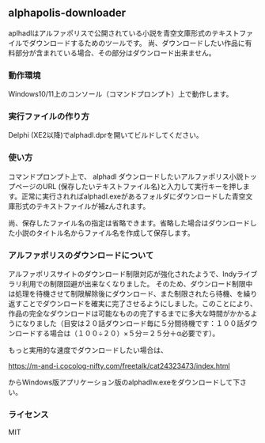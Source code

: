 ## alphapolis-downloader
aplhadlはアルファポリスで公開されている小説を青空文庫形式のテキストファイルでダウンロードするためのツールです。
尚、ダウンロードしたい作品に有料部分が含まれている場合、その部分はダウンロード出来ません。

### 動作環境
Windows10/11上のコンソール（コマンドプロンプト）上で動作します。

### 実行ファイルの作り方
Delphi (XE2以降)でalphadl.dprを開いてビルドしてください。

### 使い方
コマンドプロンプト上で、
alphadl ダウンロードしたいアルファポリス小説トップページのURL (保存したいテキストファイル名)と入力して実行キーを押します。正常に実行されればalphadl.exeがあるフォルダにダウンロードした青空文庫形式のテキストファイルが補zんされます。

尚、保存したファイル名の指定は省略できます。省略した場合はダウンロードした小説のタイトル名からファイル名を作成して保存します。

### アルファポリスのダウンロードについて
アルファポリスサイトのダウンロード制限対応が強化されたようで、Indyライブラリ利用での制限回避が出来なくなりました。
そのため、ダウンロード制限中は処理を待機させて制限解除後にダウンロード、また制限されたら待機、を繰り返すことでダウンロードを確実に完了させるようにしました。このことにより、作品の完全なダウンロードは可能なものの完了するまでに多大な時間がかかるようになりました（目安は２０話ダウンロード毎に５分間待機です：１００話ダウンロードする場合は（１００÷２０）×５分＝２５分＋α必要です）。

もっと実用的な速度でダウンロードしたい場合は、

https://m-and-i.cocolog-nifty.com/freetalk/cat24323473/index.html

からWindows版アプリケーション版のalphadlw.exeをダウンロードして下さい。

### ライセンス
MIT
